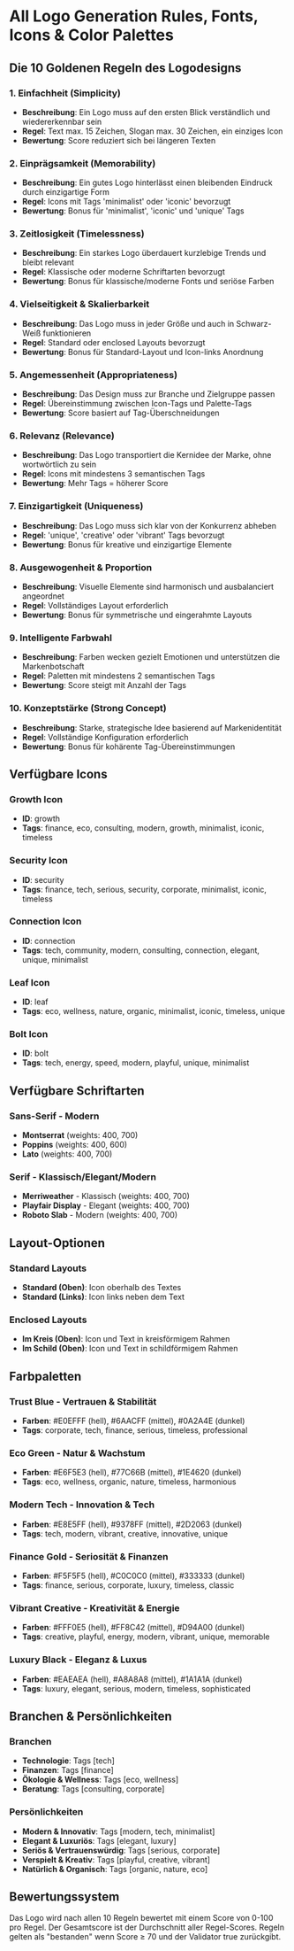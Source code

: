 # All Logo Generation Rules, Fonts, Icons & Color Palettes

## Die 10 Goldenen Regeln des Logodesigns

### 1. Einfachheit (Simplicity)
- **Beschreibung**: Ein Logo muss auf den ersten Blick verständlich und wiedererkennbar sein
- **Regel**: Text max. 15 Zeichen, Slogan max. 30 Zeichen, ein einziges Icon
- **Bewertung**: Score reduziert sich bei längeren Texten

### 2. Einprägsamkeit (Memorability)
- **Beschreibung**: Ein gutes Logo hinterlässt einen bleibenden Eindruck durch einzigartige Form
- **Regel**: Icons mit Tags 'minimalist' oder 'iconic' bevorzugt
- **Bewertung**: Bonus für 'minimalist', 'iconic' und 'unique' Tags

### 3. Zeitlosigkeit (Timelessness)
- **Beschreibung**: Ein starkes Logo überdauert kurzlebige Trends und bleibt relevant
- **Regel**: Klassische oder moderne Schriftarten bevorzugt
- **Bewertung**: Bonus für klassische/moderne Fonts und seriöse Farben

### 4. Vielseitigkeit & Skalierbarkeit
- **Beschreibung**: Das Logo muss in jeder Größe und auch in Schwarz-Weiß funktionieren
- **Regel**: Standard oder enclosed Layouts bevorzugt
- **Bewertung**: Bonus für Standard-Layout und Icon-links Anordnung

### 5. Angemessenheit (Appropriateness)
- **Beschreibung**: Das Design muss zur Branche und Zielgruppe passen
- **Regel**: Übereinstimmung zwischen Icon-Tags und Palette-Tags
- **Bewertung**: Score basiert auf Tag-Überschneidungen

### 6. Relevanz (Relevance)
- **Beschreibung**: Das Logo transportiert die Kernidee der Marke, ohne wortwörtlich zu sein
- **Regel**: Icons mit mindestens 3 semantischen Tags
- **Bewertung**: Mehr Tags = höherer Score

### 7. Einzigartigkeit (Uniqueness)
- **Beschreibung**: Das Logo muss sich klar von der Konkurrenz abheben
- **Regel**: 'unique', 'creative' oder 'vibrant' Tags bevorzugt
- **Bewertung**: Bonus für kreative und einzigartige Elemente

### 8. Ausgewogenheit & Proportion
- **Beschreibung**: Visuelle Elemente sind harmonisch und ausbalanciert angeordnet
- **Regel**: Vollständiges Layout erforderlich
- **Bewertung**: Bonus für symmetrische und eingerahmte Layouts

### 9. Intelligente Farbwahl
- **Beschreibung**: Farben wecken gezielt Emotionen und unterstützen die Markenbotschaft
- **Regel**: Paletten mit mindestens 2 semantischen Tags
- **Bewertung**: Score steigt mit Anzahl der Tags

### 10. Konzeptstärke (Strong Concept)
- **Beschreibung**: Starke, strategische Idee basierend auf Markenidentität
- **Regel**: Vollständige Konfiguration erforderlich
- **Bewertung**: Bonus für kohärente Tag-Übereinstimmungen

## Verfügbare Icons

### Growth Icon
- **ID**: growth
- **Tags**: finance, eco, consulting, modern, growth, minimalist, iconic, timeless

### Security Icon
- **ID**: security  
- **Tags**: finance, tech, serious, security, corporate, minimalist, iconic, timeless

### Connection Icon
- **ID**: connection
- **Tags**: tech, community, modern, consulting, connection, elegant, unique, minimalist

### Leaf Icon
- **ID**: leaf
- **Tags**: eco, wellness, nature, organic, minimalist, iconic, timeless, unique

### Bolt Icon
- **ID**: bolt
- **Tags**: tech, energy, speed, modern, playful, unique, minimalist

## Verfügbare Schriftarten

### Sans-Serif - Modern
- **Montserrat** (weights: 400, 700)
- **Poppins** (weights: 400, 600) 
- **Lato** (weights: 400, 700)

### Serif - Klassisch/Elegant/Modern
- **Merriweather** - Klassisch (weights: 400, 700)
- **Playfair Display** - Elegant (weights: 400, 700)
- **Roboto Slab** - Modern (weights: 400, 700)

## Layout-Optionen

### Standard Layouts
- **Standard (Oben)**: Icon oberhalb des Textes
- **Standard (Links)**: Icon links neben dem Text

### Enclosed Layouts
- **Im Kreis (Oben)**: Icon und Text in kreisförmigem Rahmen
- **Im Schild (Oben)**: Icon und Text in schildförmigem Rahmen

## Farbpaletten

### Trust Blue - Vertrauen & Stabilität
- **Farben**: #E0EFFF (hell), #6AACFF (mittel), #0A2A4E (dunkel)
- **Tags**: corporate, tech, finance, serious, timeless, professional

### Eco Green - Natur & Wachstum  
- **Farben**: #E6F5E3 (hell), #77C66B (mittel), #1E4620 (dunkel)
- **Tags**: eco, wellness, organic, nature, timeless, harmonious

### Modern Tech - Innovation & Tech
- **Farben**: #E8E5FF (hell), #9378FF (mittel), #2D2063 (dunkel)
- **Tags**: tech, modern, vibrant, creative, innovative, unique

### Finance Gold - Seriosität & Finanzen
- **Farben**: #F5F5F5 (hell), #C0C0C0 (mittel), #333333 (dunkel)
- **Tags**: finance, serious, corporate, luxury, timeless, classic

### Vibrant Creative - Kreativität & Energie
- **Farben**: #FFF0E5 (hell), #FF8C42 (mittel), #D94A00 (dunkel)
- **Tags**: creative, playful, energy, modern, vibrant, unique, memorable

### Luxury Black - Eleganz & Luxus
- **Farben**: #EAEAEA (hell), #A8A8A8 (mittel), #1A1A1A (dunkel)
- **Tags**: luxury, elegant, serious, modern, timeless, sophisticated

## Branchen & Persönlichkeiten

### Branchen
- **Technologie**: Tags [tech]
- **Finanzen**: Tags [finance]
- **Ökologie & Wellness**: Tags [eco, wellness]
- **Beratung**: Tags [consulting, corporate]

### Persönlichkeiten
- **Modern & Innovativ**: Tags [modern, tech, minimalist]
- **Elegant & Luxuriös**: Tags [elegant, luxury]
- **Seriös & Vertrauenswürdig**: Tags [serious, corporate]
- **Verspielt & Kreativ**: Tags [playful, creative, vibrant]
- **Natürlich & Organisch**: Tags [organic, nature, eco]

## Bewertungssystem

Das Logo wird nach allen 10 Regeln bewertet mit einem Score von 0-100 pro Regel. Der Gesamtscore ist der Durchschnitt aller Regel-Scores. Regeln gelten als "bestanden" wenn Score ≥ 70 und der Validator true zurückgibt.